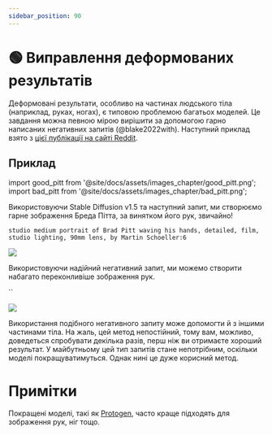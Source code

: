 ```yaml
---
sidebar_position: 90
---
```


# 🟢 Виправлення деформованих результатів

Деформовані результати, особливо на частинах людського тіла (наприклад, руках, ногах), є типовою проблемою багатьох моделей. Це завдання можна певною мірою вирішити за допомогою гарно написаних негативних запитів (@blake2022with). Наступний приклад взято з [цієї публікації на сайті Reddit](https://www.reddit.com/r/StableDiffusion/comments/z7salo/with_the_right_prompt_stable_diffusion_20_can_do/).

## Приклад

import good_pitt from '@site/docs/assets/images_chapter/good_pitt.png';
import bad_pitt from '@site/docs/assets/images_chapter/bad_pitt.png';

Використовуючи Stable Diffusion v1.5 та наступний запит, ми створюємо гарне зображення Бреда Пітта, за винятком його рук, звичайно!

`studio medium portrait of Brad Pitt waving his hands, detailed, film, studio lighting, 90mm lens, by Martin Schoeller:6`

<div style={{textAlign: 'center'}}>
  <img src={bad_pitt} style={{width: "250px"}} />
</div>

Використовуючи надійний негативний запит, ми можемо створити набагато переконливіше зображення рук.

``
<div style={{textAlign: 'center'}}>
  <img src= style={{width: "250px"}} />
</div>

Використання подібного негативного запиту може допомогти й з іншими частинами тіла. На жаль, цей метод непостійний, тому вам, можливо, доведеться спробувати декілька разів, перш ніж ви отримаєте хороший результат. У майбутньому цей тип запитів стане непотрібним, оскільки моделі покращуватимуться. Однак нині це дуже корисний метод.


# Примітки

Покращені моделі, такі як [Protogen](https://civitai.com/models/3666/protogen-x34-official-release), часто краще підходять для зображення рук, ніг тощо.